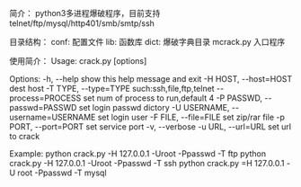 简介：
  python3多进程爆破程序，目前支持telnet/ftp/mysql/http401/smb/smtp/ssh



目录结构：
    conf: 配置文件
    lib:  函数库
    dict: 爆破字典目录
    mcrack.py  入口程序


使用简介：
  Usage: crack.py [options]

  Options:
    -h, --help            show this help message and exit
    -H HOST, --host=HOST  dest host
    -T TYPE, --type=TYPE  such:ssh,file,ftp,telnet
    --process=PROCESS     set num of process to run,default 4
    -P PASSWD, --passwd=PASSWD
                          set login passwd dictory
    -U USERNAME, --username=USERNAME
                          set login user
    -F FILE, --file=FILE  set zip/rar file
    -p PORT, --port=PORT  set service port
    -v, --verbose
    -u URL, --url=URL     set url to crack

  Example:
      python crack.py -H 127.0.0.1 -Uroot -Ppasswd -T ftp
      python crack.py -H 127.0.0.1 -Uroot -Ppasswd -T ssh
      python crack.py =H 127.0.0.1 -U root -Ppasswd -T mysql

